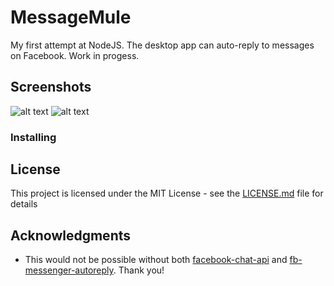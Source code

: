 # MessageMule

My first attempt at NodeJS. The desktop app can auto-reply to messages on Facebook. Work in progess. 

## Screenshots
![alt text](http://amagerhalshug.dk/screen-shot-2018-01-09-at-16-01-12/)
![alt text](http://amagerhalshug.dk/screen-shot-2018-01-09-at-17-23-42/)

### Installing

## License

This project is licensed under the MIT License - see the [LICENSE.md](LICENSE.md) file for details

## Acknowledgments

* This would not be possible without both [facebook-chat-api](https://github.com/Schmavery/facebook-chat-api/) and [fb-messenger-autoreply](https://github.com/rphi/fb-messenger-autoreply/). Thank you!
